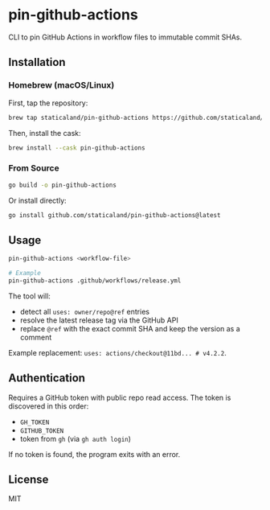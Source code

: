# pin-github-actions

CLI to pin GitHub Actions in workflow files to immutable commit SHAs.

## Installation

### Homebrew (macOS/Linux)

First, tap the repository:

```bash
brew tap staticaland/pin-github-actions https://github.com/staticaland/pin-github-actions
```

Then, install the cask:

```bash
brew install --cask pin-github-actions
```

### From Source

```bash
go build -o pin-github-actions
```

Or install directly:

```bash
go install github.com/staticaland/pin-github-actions@latest
```

## Usage

```bash
pin-github-actions <workflow-file>

# Example
pin-github-actions .github/workflows/release.yml
```

The tool will:
- detect all `uses: owner/repo@ref` entries
- resolve the latest release tag via the GitHub API
- replace `@ref` with the exact commit SHA and keep the version as a comment

Example replacement: `uses: actions/checkout@11bd... # v4.2.2`.

## Authentication

Requires a GitHub token with public repo read access. The token is discovered in this order:
- `GH_TOKEN`
- `GITHUB_TOKEN`
- token from `gh` (via `gh auth login`)

If no token is found, the program exits with an error.

## License

MIT
